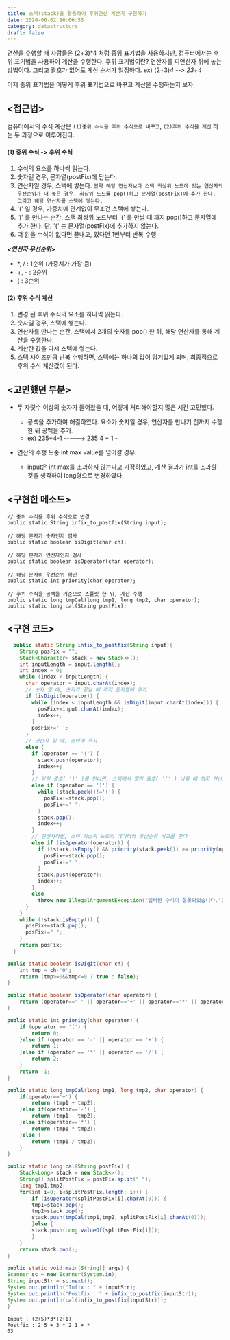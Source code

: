 ```yaml
---
title: 스택(stack)을 활용하여 후위연산 계산기 구현하기
date: 2020-06-02 16:06:53
category: datastructure
draft: false
---
```


연산을 수행할 때 사람들은 (2+3)*4 처럼 중위 표기법을 사용하지만, 컴퓨터에서는 후위 표기법을 사용하여 계산을 수행한다.
후위 표기법이란? 연산자를 피연산자 뒤에 놓는 방법이다. 그리고 괄호가 없어도 계산 순서가 일정하다. ex) (2+3)*4 --> 23+4*

이제 중위 표기법을 어떻게 후위 표기법으로 바꾸고 계산을 수행하는지 보자.


## <접근법>
컴퓨터에서의 수식 계산은 `(1)중위 수식을 후위 수식으로 바꾸고`, `(2)후위 수식을 계산` 하는 두 과정으로 이루어진다.

#### (1) 중위 수식 -> 후위 수식
1. 수식의 요소를 하나씩 읽는다.
2. 숫자일 경우, 문자열(postFix)에 담는다.
3. 연산자일 경우, 스택에 쌓는다. `만약 해당 연산자보다 스택 최상위 노드에 있는 연산자의 우선순위가 더 높은 경우, 최상위 노드를 pop()하고 문자열(postFix)에 추가 한다. 그리고 해당 연산자를 스택에 쌓는다.`
4. '(' 일 경우, 가중치에 관계없이 무조건 스택에 쌓는다.
5.  ')' 를 만나는 순간, 스택 최상위 노드부터 '(' 를 만날 때 까지 pop()하고 문자열에 추가 한다. 단, '(' 는 문자열(postFix)에 추가하지 않는다.
6. 더 읽을 수식이 없다면 끝내고, 있다면 1번부터 반복 수행


***<연산자 우선순위>***
- *, /	: 1순위 (가중치가 가장 큼)
- +, -	: 2순위
- (		: 3순위


#### (2) 후위 수식 계산
1. 변경 된 후위 수식의 요소를 하나씩 읽는다.
2. 숫자일 경우, 스택에 쌓는다.
3. 연산자를 만나는 순간, 스택에서 2개의 숫자를 pop() 한 뒤, 해당 연산자를 통해 계산을 수행한다.
4. 계산한 값을 다시 스택에 쌓는다.
5. 스택 사이즈만큼 반복 수행하면, 스택에는 하나의 값이 담겨있게 되며, 최종적으로 후위 수식 계산값이 된다.



## <고민했던 부분>
- 두 자릿수 이상의 숫자가 들어왔을 때, 어떻게 처리해야할지 많은 시간 고민했다.
  - 공백을 추가하여 해결하였다. 요소가 숫자일 경우, 연산자를 만나기 전까지 수행한 뒤 공백을 추가.
  - ex) 235+4-1  ----->  235 4 + 1 -

- 연산의 수행 도중 int max value를 넘어갈 경우.
  - input은 int max를 초과하지 않는다고 가정하였고, 계산 결과가 int를 초과할 것을 생각하여 long형으로 변경하였다.



## <구현한 메소드>

```
// 중위 수식을 후위 수식으로 변경
public static String infix_to_postfix(String input);

// 해당 문자가 숫자인지 검사
public static boolean isDigit(char ch);

// 해당 문자가 연산자인지 검사
public static boolean isOperator(char operator);

// 해당 문자의 우선순위 확인
public static int priority(char operator);

// 후위 수식을 공백을 기준으로 스플릿 한 뒤, 계산 수행
public static long tmpCal(long tmp1, long tmp2, char operator);
public static long cal(String postFix);
```



## <구현 코드>

```java
  public static String infix_to_postfix(String input){
    String posFix = "";
    Stack<Character> stack = new Stack<>();
    int inputLength = input.length();
    int index = 0;
    while (index < inputLength) {
      char operator = input.charAt(index);
	  // 숫자 일 때, 숫자가 끝날 때 까지 문자열에 추가
      if (isDigit(operator)) {
        while (index < inputLength && isDigit(input.charAt(index))) {
          posFix+=input.charAt(index);
          index++;
        }
        posFix+=' ';
      }
	  // 연산자 일 때, 스택에 푸시
      else {
        if (operator == '(') {
          stack.push(operator);
          index++;
        }
		// 닫힌 괄호( ')' )를 만나면, 스택에서 열린 괄호( '(' ) 나올 때 까지 연산자 pop
        else if (operator == ')') {
          while (stack.peek()!='(') {
            posFix+=stack.pop();
            posFix+=' ';
          }
          stack.pop();
          index++;
        }
		// 연산자라면, 스택 최상위 노드의 데이터와 우선순위 비교를 한다
        else if (isOperator(operator)) {
          if (!stack.isEmpty() && priority(stack.peek()) >= priority(operator)) {
            posFix+=stack.pop();
            posFix+=' ';
          }
          stack.push(operator);
          index++;
        }
        else
          throw new IllegalArgumentException("입력한 수식이 잘못되었습니다.");
      }
    }
    while (!stack.isEmpty()) {
      posFix+=stack.pop();
      posFix+=" ";
    }
    return posFix;
  }

public static boolean isDigit(char ch) {
	int tmp = ch-'0';
	return (tmp>=0&&tmp<=9 ? true : false);
}

public static boolean isOperator(char operator) {
	return (operator=='-' || operator=='+' || operator=='*' || operator=='/');
}

public static int priority(char operator) {
	if (operator == '(') {
		return 0;
	}else if (operator == '-' || operator == '+') {
		return 1;
	}else if (operator == '*' || operator == '/') {
		return 2;
	}
	return -1;
}

public static long tmpCal(long tmp1, long tmp2, char operator) {
	if(operator=='+') {
		return (tmp1 + tmp2);
	}else if(operator=='-') {
		return (tmp1 - tmp2);
	}else if(operator=='*') {
		return (tmp1 * tmp2);
	}else {
		return (tmp1 / tmp2);
	}
}

public static long cal(String postFix) {
	Stack<Long> stack = new Stack<>();
	String[] splitPostFix = postFix.split(" ");
	long tmp1,tmp2;
	for(int i=0; i<splitPostFix.length; i++) {
		if (isOperator(splitPostFix[i].charAt(0))) {
		tmp1=stack.pop();
		tmp2=stack.pop();
		stack.push(tmpCal(tmp1,tmp2, splitPostFix[i].charAt(0)));
		}else {
		stack.push(Long.valueOf(splitPostFix[i]));
		}
	}
	return stack.pop();
}
```

```java
public static void main(String[] args) {
Scanner sc = new Scanner(System.in);
String inputStr = sc.next();
System.out.println("Infix : " + inputStr);
System.out.println("Postfix : " + infix_to_postfix(inputStr));
System.out.println(cal(infix_to_postfix(inputStr)));
}
```

```
Input : (2+5)*3*(2+1)
Postfix : 2 5 + 3 * 2 1 + *
63
```
